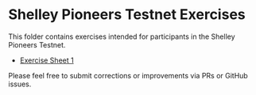 # Shelley Pioneers Testnet Exercises

This folder contains exercises intended for participants in the Shelley Pioneers Testnet.

- [Exercise Sheet 1](pioneers-exercise-1.md)

Please feel free to submit corrections or improvements via PRs or GitHub issues.
